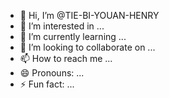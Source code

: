 - 👋 Hi, I’m @TIE-BI-YOUAN-HENRY
- 👀 I’m interested in ...
- 🌱 I’m currently learning ...
- 💞️ I’m looking to collaborate on ...
- 📫 How to reach me ...
- 😄 Pronouns: ...
- ⚡ Fun fact: ...

<!---
TIE-BI-YOUAN-HENRY/TIE-BI-YOUAN-HENRY is a ✨ special ✨ repository because its `README.md` (this file) appears on your GitHub profile.
You can click the Preview link to take a look at your changes.
--->
